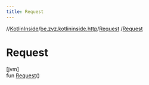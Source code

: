 ```yaml
---
title: Request
---
```

//[KotlinInside](../../../index.html)/[be.zvz.kotlininside.http](../index.html)/[Request](index.html)
/[Request](-request.html)

# Request

[jvm]\
fun [Request](-request.html)()





